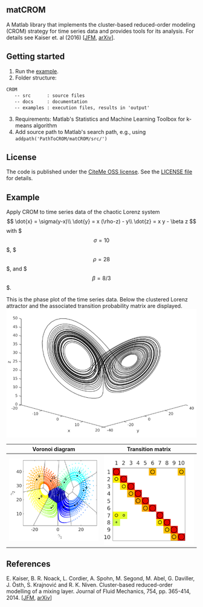 ## matCROM
A Matlab library that implements the cluster-based reduced-order modeling (CROM) strategy for time series data and provides tools for its analysis. For details see  Kaiser et. al (2016)  [[JFM](http://dx.doi.org/10.1017/jfm.2014.355), [arXiv](http://arxiv.org/abs/1309.0524)].

## Getting started

1. Run the [example](examples/example1.m).
2. Folder structure:
```
CROM
   -- src      : source files
   -- docs     : documentation
   -- examples : execution files, results in 'output'
```

3. Requirements: Matlab's Statistics and Machine Learning Toolbox for k-means algorithm
4. Add source path to Matlab's search path, e.g., using `addpath('PathToCROM/matCROM/src/')`

## License
The code is published under the [CiteMe OSS license](https://github.com/cite-me/oss). See the [LICENSE file](LICENSE) for details.

## Example
Apply CROM to time series data of the chaotic Lorenz system
$$
	\dot{x} = \sigma(y-x)\\
    \dot{y} = x (\rho-z) - y\\
    \dot{z} = x y - \beta z
$$
with $$$\sigma = 10$$$, $$$\rho=28$$$, and $$$\beta=8/3$$$.

This is the phase plot of the time series data. Below the clustered Lorenz attractor and the associated transition probability matrix are displayed.
![](figures/PhasePlot.png)

Voronoi diagram            |  Transition matrix
:-------------------------:|:-------------------------:
![](figures/VoronoiDiagram2D.png)  |  ![](figures/CTM_P.png)

## References
E. Kaiser, B. R. Noack, L. Cordier, A. Spohn, M. Segond, M. Abel, G. Daviller, J. Östh, S. Krajnović and R. K. Niven. Cluster-based reduced-order modelling of a mixing layer. Journal of Fluid Mechanics, 754, pp. 365-414, 2014. [[JFM](http://dx.doi.org/10.1017/jfm.2014.355), [arXiv](http://arxiv.org/abs/1309.0524)]

